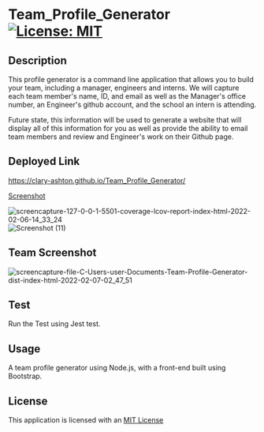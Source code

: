 # Team_Profile_Generator [![License: MIT](https://img.shields.io/badge/License-MIT-yellow.svg)](https://opensource.org/licenses/MIT)

## Description

This profile generator is a command line application that allows you to build your team, including a manager, engineers and interns. We will capture each team member's name, ID, and email as well as the Manager's office number, an Engineer's github account, and the school an intern is attending.

Future state, this information will be used to generate a website that will display all of this information for you as well as provide the ability to email team members and review and Engineer's work on their Github page.


## Deployed Link

https://clary-ashton.github.io/Team_Profile_Generator/



[Screenshot](#screenshot)

![screencapture-127-0-0-1-5501-coverage-lcov-report-index-html-2022-02-06-14_33_24](https://user-images.githubusercontent.com/78886789/152686001-a2d42c76-7e45-448b-90c2-296e2819907f.png)
![Screenshot (11)](https://user-images.githubusercontent.com/78886789/149640176-364bdbec-2aa0-4944-bde4-d243f501fda9.png)

## Team Screenshot

![screencapture-file-C-Users-user-Documents-Team-Profile-Generator-dist-index-html-2022-02-07-02_47_51](https://user-images.githubusercontent.com/78886789/152716857-9b687c74-c869-4581-a56d-04e1daefca3b.png)



## Test

Run the Test using Jest test.

## Usage
A team profile generator using Node.js, with a front-end built using Bootstrap.

## License
This application is licensed with an [MIT License](./LICENSE)




